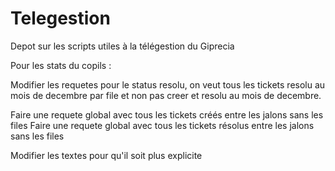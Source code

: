 Telegestion
===========

Depot sur les scripts utiles à la télégestion du Giprecia


Pour les stats du copils :

Modifier les requetes pour le status resolu, on veut tous les tickets resolu au mois de decembre par file et non pas creer et resolu au mois de decembre.

Faire une requete global avec tous les tickets créés entre les jalons sans les files
Faire une requete global avec tous les tickets résolus entre les jalons sans les files

Modifier les textes pour qu'il soit plus explicite
